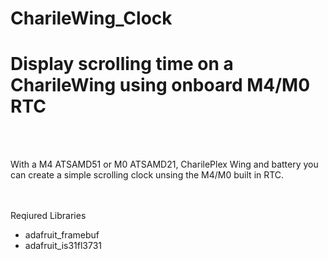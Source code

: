 # CharileWing_Clock
<H1>Display scrolling time on a CharileWing using onboard M4/M0 RTC</H1></BR>
</BR>
<P>With a M4 ATSAMD51 or M0 ATSAMD21, CharilePlex Wing and battery you can create a simple scrolling clock
unsing the M4/M0 built in RTC.</P></BR>
</BR>
Reqiured Libraries</BR>
<UL>
<LI>adafruit_framebuf</LI>
<LI>adafruit_is31fl3731</LI>
</UL>
